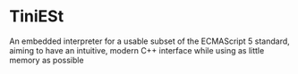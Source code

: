 # TiniESt
 An embedded interpreter for a usable subset of the ECMAScript 5 standard, aiming to have an intuitive, modern C++ interface while using as little memory as possible
